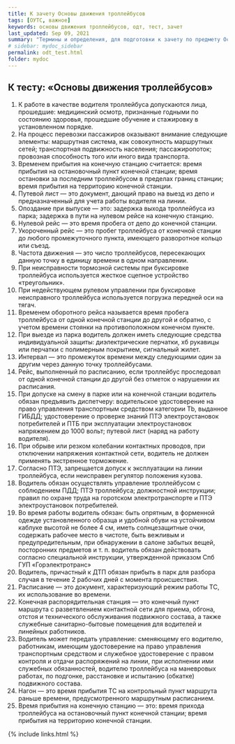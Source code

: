 ```yaml
---
title: К зачету Основы движения троллейбусов
tags: [ОУТС, важное]
keywords: основы движения троллейбусов, одт, тест, зачет
last_updated: Sep 09, 2021
summary: "Термины и определения, для подготовки к зачету по предмету Основы движения троллейбусов"
# sidebar: mydoc_sidebar
permalink: odt_test.html
folder: mydoc
---
```


## К тесту: «Основы движения троллейбусов»

1. К работе в качестве водителя троллейбуса допускаются лица, прошедшие: медицинский осмотр, признанные годными по состоянию здоровья, прошедшие обучение и стажировку в установленном порядке.
2. На процесс перевозки пассажиров оказывают внимание следующие элементы: маршрутная система, как совокупность маршрутных сетей; транспортная подвижность населения; пассажиропоток; провозная способность того или иного вида транспорта.
3. Временем прибытия на конечную станцию считается: время прибытия на остановочный пункт конечной станции; время остановки за последним троллейбусом в пределах границ станции; время прибытия на территорию конечной станции.
4. Путевой лист — это документ, дающий право на выезд из депо и предназначенный для учета работы водителя на линии.
5. Опоздание при выпуске — это: задержка выхода троллейбуса из парка; задержка в пути на нулевом рейсе на конечную станцию.
6. Нулевой рейс — это время пробега от депо до конечной станции.
7. Укороченный рейс — это пробег троллейбуса от конечной станции до любого промежуточного пункта, имеющего разворотное кольцо или съезд.
8. Частота движения — это число троллейбусов, пересекающих данную точку в единицу времени в одном направлении.
9. При неисправности тормозной системы при буксировке троллейбуса используется жесткое сцепное устройство «треугольник».
10. При недействующем рулевом управлении при буксировке неисправного троллейбуса используется погрузка передней оси на тягач.
11. Временем оборотного рейса называется время пробега троллейбуса от одной конечной станции до другой и обратно, с учетом времени стоянки на противоположном конечном пункте.
12. При выезде из парка водитель должен иметь следующие средства индивидуальной защиты: диэлектрические перчатки, хб рукавицы или перчатки с полимерным покрытием, сигнальный жилет.
13. Интервал — это промежуток времени между следующими один за другим через данную точку троллейбусами.
14. Рейс, выполненный по расписанию, если троллейбус проследовал от одной конечной станции до другой без отметок о нарушении их расписания.
15. При допуске на смену в парке или на конечной станции водитель обязан предъявить диспетчеру: водительское удостоверение на право управления транспортным средством категории Tb, выданное ГИБДД; удостоверение о проверке знаний ПТЭ электроустановок потребителей и ПТБ при эксплуатации электроустановок напряжением до 1000 вольт; путевой лист (наряд на работу водителя).
16. При обрыве или резком колебании контактных проводов, при отключении напряжения контактной сети, водитель не должен применять экстренное торможение.
17. Согласно ПТЭ, запрещается допуск к эксплуатации на линии троллейбуса, если неисправен регулятор положения кузова.
18. Водитель обязан осуществлять управление троллейбусом с соблюдением ПДД; ПТЭ троллейбуса; должностной инструкции; правил по охране труда на горотском электротранспорте и ПТЭ электроустановок потребителей.
19. Во время работы водитель обязан: быть опрятным, в форменной одежде установленного образца и удобной обуви на устойчивом каблуке высотой не более 4 см, иметь солнцезащитные очки, содержать рабочее место в чистоте, быть вежливым и предупредительным, при обнаружении в салоне забытых вещей, посторонних предметов и т. п. водитель обязан действовать согласно специальной инструкции, утвержденной приказом Спб ГУП «Горэлектротранс»
20. Водитель, причастный к ДТП обязан прибыть в парк для разбора случая в течение 2 рабочих дней с момента происшествия.
21. Расписание — это документ, характеризующий режим работы ТС, их использование во времени.
22. Конечная распорядительная станция — это конечный пункт маршрута с разветвлением контактной сети для приема, обгона, отстоя и технического обслуживания подвижного состава, а также служебные санитарно-бытовые помещения для водителей и линейных работников.
23. Водитель может передать управление: сменяющему его водителю, работникам, имеющим удостоверение на право управления транспортным средством и служебное удостоверение с правом контроля и отдачи распоряжений на линии, при исполнении ими служебных обязанностей, водителю троллейбуса на маневровых работах, по подгонке, расстановке и испытанию (обкатке) подвижного состава.
24. Нагон — это время прибытия ТС на контрольный пункт маршрута раньше времени, предусмотренного маршрутным расписанием.
25. Время прибытия на конечную станцию — это: время прихода троллейбуса на остановочный пункт конечной станции; время прибытия на территорию конечной станции.

{% include links.html %}
